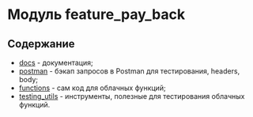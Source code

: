 # Модуль feature_pay_back

## Содержание
- [docs](./docs) - документация;
- [postman](./docs/postman/) - бэкап запросов в Postman для тестирования, headers, body;
- [functions](./functions) - сам код для облачных функций;
- [testing_utils](./testing_utils) - инструменты, полезные для тестирования облачных функций.
